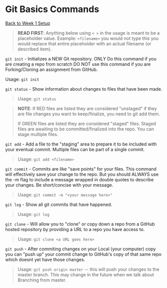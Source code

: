 # Git Basics Commands

[Back to Week 1 Setup](https://github.com/ptbravoplatoon/curriculum/tree/master/Module-1--Javascript-and-Python-Fundamentals/wk-01--Setup)

> **READ FIRST**: Anything below using `< >` in the usage is meant to be a placeholder value. Example: `<filename>` you would not type this you would replace that entire placeholder with an actual filename (or described item).

`git init` - Initializes a NEW Git repository. ONLY Do this command if you are creating a repo from scratch DO NOT use this command if you are Forking/Cloning an assignment from GitHub.

Usage: `git init`

`git status` - Show information about changes to files that have been made.

> Usage: `git status`

> **NOTE**: If RED files are listed they are considered "unstaged" if they are file changes you want to keep/finalize, you need to git add them.
>
> If GREEN files are listed they are considered "staged" files. Staged files are awaiting to be committed/finalized into the repo. You can stage multiple files.

`git add` - Add a file to the "staging" area to prepare it to be included with your eventual commit. Multiple files can be part of a single commit.

> Usage: `git add <filename>`

`git commit` - Commits are like "save points" for your files. This command will effectively save your change to the repo. But you should ALWAYS use the -m flag to include a message wrapped in double quotes to describe your changes. Be short/concise with your message.

> Usage: `git commit -m "<your message here>"`

`git log` - Show all git commits that have happened.

> Usage: `git log`

`git clone` - Will allow you to "clone" or copy down a repo from a GitHub hosted repository by providing a URL to a repo you have access to.

> Usage: `git clone <a URL goes here>`

`git push` - After commiting changes on your Local (your computer) copy you can "push up" your commit change to GitHub's copy of that same repo which doesnt yet have those changes.

> Usage: `git push origin master` -- this will push your changes to the master branch. This may change in the future when we talk about Branching from master.

